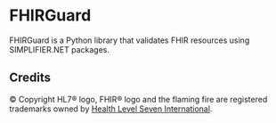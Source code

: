 # FHIRGuard

FHIRGuard is a Python library that validates FHIR resources using SIMPLIFIER.NET packages.

## Credits

© Copyright HL7® logo, FHIR® logo and the flaming fire are registered trademarks owned by [Health Level Seven International](https://www.hl7.org/legal/trademarks.cfm).
